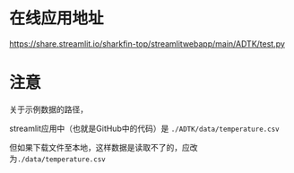 

# 在线应用地址

https://share.streamlit.io/sharkfin-top/streamlitwebapp/main/ADTK/test.py



# 注意

关于示例数据的路径，

streamlit应用中（也就是GitHub中的代码）是 `./ADTK/data/temperature.csv`

但如果下载文件至本地，这样数据是读取不了的，应改为`./data/temperature.csv`